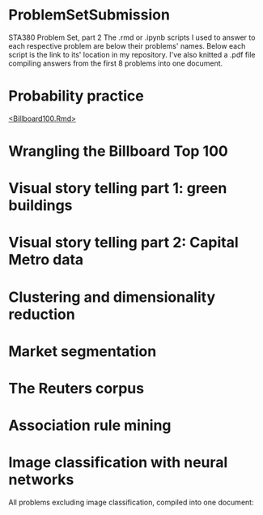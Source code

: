 # ProblemSetSubmission
STA380 Problem Set, part 2
The .rmd or .ipynb scripts I used to answer to each respective problem are below their problems' names. Below each script is the link to its' location in my repository. I've also knitted a .pdf file compiling answers from the first 8 problems into one document.

# Probability practice
[<Billboard100.Rmd>](<https://github.com/JasonAntal/ProblemSetSubmission/blob/main/Billboard100.Rmd>) 

# Wrangling the Billboard Top 100
[<Your Text Here>](<Your Download Link here>) 

# Visual story telling part 1: green buildings

# Visual story telling part 2: Capital Metro data

# Clustering and dimensionality reduction

# Market segmentation

# The Reuters corpus

# Association rule mining

# Image classification with neural networks

All problems excluding image classification, compiled into one document:

